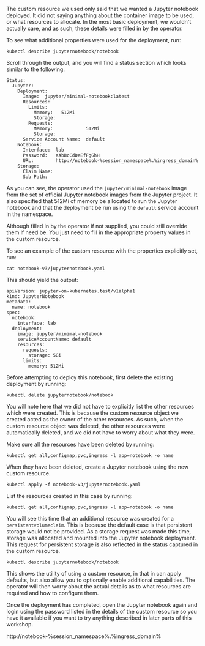 The custom resource we used only said that we wanted a Jupyter notebook deployed. It did not saying anything about the container image to be used, or what resources to allocate. In the most basic deployment, we wouldn't actually care, and as such, these details were filled in by the operator.

To see what additional properties were used for the deployment, run:

```execute
kubectl describe jupyternotebook/notebook
```

Scroll through the output, and you will find a status section which looks similar to the following:

```
Status:
  Jupyter:
    Deployment:
      Image:  jupyter/minimal-notebook:latest
      Resources:
        Limits:
          Memory:   512Mi
          Storage:
        Requests:
          Memory:            512Mi
          Storage:
      Service Account Name:  default
    Notebook:
      Interface:  lab
      Password:   aAbBcCdDeEfFgGhH
      URL:        http://notebook-%session_namespace%.%ingress_domain%
    Storage:
      Claim Name:
      Sub Path:
```

As you can see, the operator used the ``jupyter/minimal-notebook`` image from the set of official Jupyter notebook images from the Jupyter project. It also specified that 512Mi of memory be allocated to run the Jupyter notebook and that the deployment be run using the ``default`` service account in the namespace.

Although filled in by the operator if not supplied, you could still override them if need be. You just need to fill in the appropriate property values in the custom resource.

To see an example of the custom resource with the properties explicitly set, run:

```execute
cat notebook-v3/jupyternotebook.yaml
```

This should yield the output:

```
apiVersion: jupyter-on-kubernetes.test/v1alpha1
kind: JupyterNotebook
metadata:
  name: notebook
spec:
  notebook:
    interface: lab
  deployment:
    image: jupyter/minimal-notebook
    serviceAccountName: default
    resources:
      requests:
        storage: 5Gi
      limits:
        memory: 512Mi
```

Before attempting to deploy this notebook, first delete the existing deployment by running:

```execute
kubectl delete jupyternotebook/notebook
```

You will note here that we did not have to explicitly list the other resources which were created. This is because the custom resource object we created acted as the owner of the other resources. As such, when the custom resource object was deleted, the other resources were automatically deleted, and we did not have to worry about what they were.

Make sure all the resources have been deleted by running:

```execute
kubectl get all,configmap,pvc,ingress -l app=notebook -o name
```

When they have been deleted, create a Jupyter notebook using the new custom resource.

```execute
kubectl apply -f notebook-v3/jupyternotebook.yaml
```

List the resources created in this case by running:

```execute
kubectl get all,configmap,pvc,ingress -l app=notebook -o name
```

You will see this time that an additional resource was created for a ``persistentvolumeclaim``. This is because the default case is that persistent storage would not be provided. As a storage request was made this time, storage was allocated and mounted into the Jupyter notebook deployment. This request for persistent storage is also reflected in the status captured in the custom resource.

```execute
kubectl describe jupyternotebook/notebook
```

This shows the utility of using a custom resource, in that in can apply defaults, but also allow you to optionally enable additional capabilities. The operator will then worry about the actual details as to what resources are required and how to configure them.

Once the deployment has completed, open the Jupyter notebook again and login using the password listed in the details of the custom resource so you have it available if you want to try anything described in later parts of this workshop.

http://notebook-%session_namespace%.%ingress_domain%
